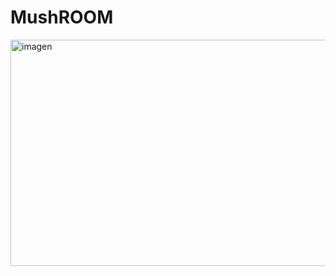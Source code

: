 # MushROOM
<img width="560" height="362" alt="imagen" src="https://github.com/user-attachments/assets/92668934-2eb2-48ac-a30a-cc035333dbb8" />

